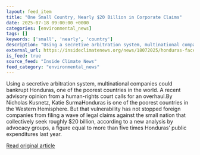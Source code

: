 ```yaml
---
layout: feed_item
title: "One Small Country, Nearly $20 Billion in Corporate Claims"
date: 2025-07-18 09:00:00 +0000
categories: [environmental_news]
tags: []
keywords: ['small', 'nearly', 'country']
description: "Using a secretive arbitration system, multinational companies could bankrupt Honduras, one of the poorest countries in the world"
external_url: https://insideclimatenews.org/news/18072025/honduras-faces-20-billion-dollars-in-isds-claims/
is_feed: true
source_feed: "Inside Climate News"
feed_category: "environmental_news"
---
```


Using a secretive arbitration system, multinational companies could bankrupt Honduras, one of the poorest countries in the world. A recent advisory opinion from a human-rights court calls for an overhaul.By Nicholas Kusnetz, Katie SurmaHonduras is one of the poorest countries in the Western Hemisphere. But that vulnerability has not stopped foreign companies from filing a wave of legal claims against the small nation that collectively seek roughly $20 billion, according to a new analysis by advocacy groups, a figure equal to more than five times Honduras’ public expenditures last year.

[Read original article](https://insideclimatenews.org/news/18072025/honduras-faces-20-billion-dollars-in-isds-claims/)
